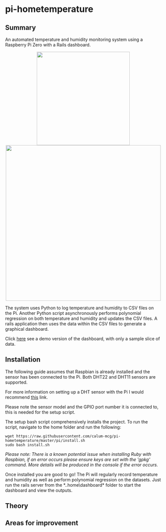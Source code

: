 # pi-hometemperature
## Summary
An automated temperature and humidity monitoring system using a Raspberry Pi Zero with a Rails dashboard. 

<p align="center">
  <img src="https://i.imgur.com/8OFh54F.jpg" width="300">
  <img src="https://i.imgur.com/SD4YvZG.png" width="500">
</p>

The system uses Python to log temperature and humidity to CSV files on the Pi. Another Python script asynchronously performs polynomial regression on both temperature and humidity and updates the CSV files. A rails application then uses the data within the CSV files to generate a graphical dashboard.

Click [here](https://codepen.io/cjmcguicken/full/OYqGyb) see a demo version of the dashboard, with only a sample slice of data.

## Installation
The following guide assumes that Raspbian is already installed and the sensor has been connected to the Pi. Both DHT22 and DHT11 sensors are supported.

For more information on setting up a DHT sensor with the Pi I would recommend [this]( https://learn.adafruit.com/dht-humidity-sensing-on-raspberry-pi-with-gdocs-logging/wiring) link.

Please note the sensor model and the GPIO port number it is connected to, this is needed for the setup script.

The setup bash script comprehensively installs the project. To run the script, navigate to the home folder and run the following:

```
wget https://raw.githubusercontent.com/calum-mcg/pi-hometemperature/master/pi/install.sh
sudo bash install.sh
```

*Please note: There is a known potential issue when installing Ruby with Raspbian, if an error occurs please ensure keys are set with the 'gpkg' command. More details will be produced in the console if the error occurs.*

Once installed you are good to go! The Pi will regularly record temperature and humidity as well as perform polynomial regression on the datasets. Just run the rails server from the *..home\dashboard\* folder to start the dashboard and view the outputs.

## Theory

## Areas for improvement


